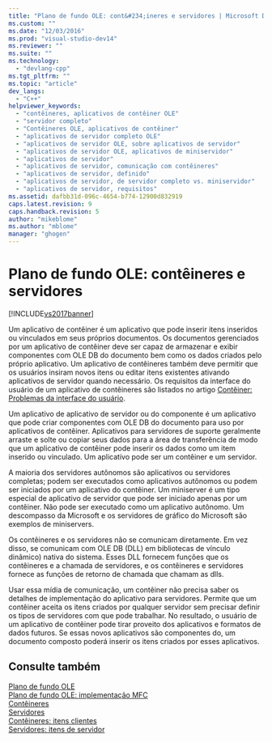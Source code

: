 ```yaml
---
title: "Plano de fundo OLE: cont&#234;ineres e servidores | Microsoft Docs"
ms.custom: ""
ms.date: "12/03/2016"
ms.prod: "visual-studio-dev14"
ms.reviewer: ""
ms.suite: ""
ms.technology: 
  - "devlang-cpp"
ms.tgt_pltfrm: ""
ms.topic: "article"
dev_langs: 
  - "C++"
helpviewer_keywords: 
  - "contêineres, aplicativos de contêiner OLE"
  - "servidor completo"
  - "Contêineres OLE, aplicativos de contêiner"
  - "aplicativos de servidor completo OLE"
  - "aplicativos de servidor OLE, sobre aplicativos de servidor"
  - "aplicativos de servidor OLE, aplicativos de miniservidor"
  - "aplicativos de servidor"
  - "aplicativos de servidor, comunicação com contêineres"
  - "aplicativos de servidor, definido"
  - "aplicativos de servidor, de servidor completo vs. miniservidor"
  - "aplicativos de servidor, requisitos"
ms.assetid: dafbb31d-096c-4654-b774-12900d832919
caps.latest.revision: 9
caps.handback.revision: 5
author: "mikeblome"
ms.author: "mblome"
manager: "ghogen"
---
```

# Plano de fundo OLE: cont&#234;ineres e servidores
[!INCLUDE[vs2017banner](../assembler/inline/includes/vs2017banner.md)]

Um aplicativo de contêiner é um aplicativo que pode inserir itens inseridos ou vinculados em seus próprios documentos.  Os documentos gerenciados por um aplicativo de contêiner deve ser capaz de armazenar e exibir componentes com OLE DB do documento bem como os dados criados pelo próprio aplicativo.  Um aplicativo de contêineres também deve permitir que os usuários insiram novos itens ou editar itens existentes ativando aplicativos de servidor quando necessário.  Os requisitos da interface do usuário de um aplicativo de contêineres são listados no artigo [Contêiner: Problemas da interface do usuário](../mfc/containers-user-interface-issues.md).  
  
 Um aplicativo de aplicativo de servidor ou do componente é um aplicativo que pode criar componentes com OLE DB do documento para uso por aplicativos de contêiner.  Aplicativos para servidores de suporte geralmente arraste e solte ou copiar seus dados para a área de transferência de modo que um aplicativo de contêiner pode inserir os dados como um item inserido ou vinculado.  Um aplicativo pode ser um contêiner e um servidor.  
  
 A maioria dos servidores autônomos são aplicativos ou servidores completas; podem ser executados como aplicativos autônomos ou podem ser iniciados por um aplicativo do contêiner.  Um miniserver é um tipo especial de aplicativo de servidor que pode ser iniciado apenas por um contêiner.  Não pode ser executado como um aplicativo autônomo.  Um descompasso da Microsoft e os servidores de gráfico do Microsoft são exemplos de miniservers.  
  
 Os contêineres e os servidores não se comunicam diretamente.  Em vez disso, se comunicam com OLE DB \(DLL\) em bibliotecas de vínculo dinâmico\) nativa do sistema.  Esses DLL fornecem funções que os contêineres e a chamada de servidores, e os contêineres e servidores fornece as funções de retorno de chamada que chamam as dlls.  
  
 Usar essa mídia de comunicação, um contêiner não precisa saber os detalhes de implementação do aplicativo para servidores.  Permite que um contêiner aceita os itens criados por qualquer servidor sem precisar definir os tipos de servidores com que pode trabalhar.  No resultado, o usuário de um aplicativo de contêiner pode tirar proveito dos aplicativos e formatos de dados futuros.  Se essas novos aplicativos são componentes do, um documento composto poderá inserir os itens criados por esses aplicativos.  
  
## Consulte também  
 [Plano de fundo OLE](../mfc/ole-background.md)   
 [Plano de fundo OLE: implementação MFC](../mfc/ole-background-mfc-implementation.md)   
 [Contêineres](../mfc/containers.md)   
 [Servidores](../mfc/servers.md)   
 [Contêineres: itens clientes](../mfc/containers-client-items.md)   
 [Servidores: itens de servidor](../mfc/servers-server-items.md)